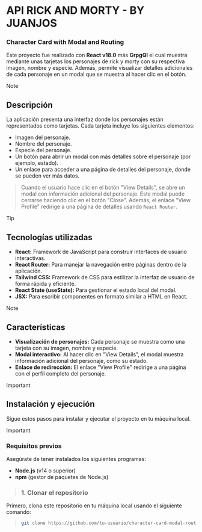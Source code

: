 # API RICK AND MORTY - BY JUANJOS
### Character Card with Modal and Routing

Este proyecto fue realizado con **React v18.0** más **GrpgQl** el cual muestra mediante unas tarjetas los personajes de rick y morty con su respectiva imagen, nombre y especie. Además, permite visualizar detalles adicionales de cada personaje en un modal que se muestra al hacer clic en el botón. 

> [!NOTE] 
> ## Descripción
> La aplicación presenta una interfaz donde los personajes están representados como tarjetas. Cada tarjeta incluye los siguientes elementos:
> - Imagen del personaje.
> - Nombre del personaje.
> - Especie del personaje.
> - Un botón para abrir un modal con más detalles sobre el personaje (por ejemplo, estado).
> - Un enlace para acceder a una página de detalles del personaje, donde se pueden ver más datos.



> Cuando el usuario hace clic en el botón "View Details", se abre un modal con información adicional del personaje. Este modal puede cerrarse haciendo clic en el botón "Close". Además, el enlace "View Profile" redirige a una página de detalles usando `React Router`.



> [!TIP]
> ## Tecnologías utilizadas
> 
> - **React:** Framework de JavaScript para construir interfaces de usuario interactivas.
> - **React Router:** Para manejar la navegación entre páginas dentro de la aplicación.
> - **Tailwind CSS:** Framework de CSS para estilizar la interfaz de usuario de forma rápida y eficiente.
> - **React State (useState):** Para gestionar el estado local del modal.
> - **JSX:** Para escribir componentes en formato similar a HTML en React.


> [!NOTE]  
> ## Características
> - **Visualización de personajes:** Cada personaje se muestra como una tarjeta con su imagen, nombre y especie.
> - **Modal interactivo:** Al hacer clic en "View Details", el modal muestra información adicional del personaje, como su estado.
> - **Enlace de redirección:** El enlace "View Profile" redirige a una página con el perfil completo del personaje.


> [!IMPORTANT] 
> ## Instalación y ejecución
> Sigue estos pasos para instalar y ejecutar el proyecto en tu máquina local.


> [!IMPORTANT] 
> ### Requisitos previos
> Asegúrate de tener instalados los siguientes programas:
> - **Node.js** (v14 o superior)
> - **npm** (gestor de paquetes de Node.js)
> 


> ### 1. Clonar el repositorio
Primero, clona este repositorio en tu máquina local usando el siguiente comando:
> 
> ```bash
> git clone https://github.com/tu-usuario/character-card-modal-routing.git
> ```

